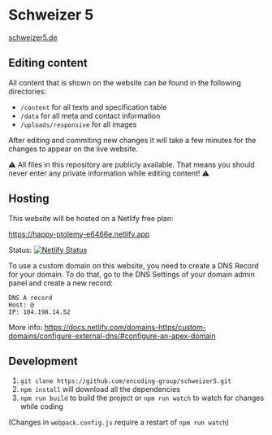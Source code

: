 # Schweizer 5

[schweizer5.de](https://schweizer5.de/)

## Editing content

All content that is shown on the website can be found in the following directories:
- `/content` for all texts and specification table
- `/data` for all meta and contact information
- `/uploads/responsive` for all images

After editing and commiting new changes it will take a few minutes for the changes to appear on the live website.

:warning: All files in this repository are publicly available. That means you should never enter any private information while editing content! :warning:

## Hosting

This website will be hosted on a Netlify free plan:

https://happy-ptolemy-e6466e.netlify.app

Status: [![Netlify Status](https://api.netlify.com/api/v1/badges/346ab156-e921-4b28-af98-e2a0ce2c2c61/deploy-status)](https://app.netlify.com/sites/happy-ptolemy-e6466e/deploys)

To use a custom domain on this website, you need to create a DNS Record for your domain. To do that, go to the DNS Settings of your domain admin panel and create a new record:

```
DNS A record
Host: @
IP: 104.198.14.52
```

More info: https://docs.netlify.com/domains-https/custom-domains/configure-external-dns/#configure-an-apex-domain

## Development

1. `git clone https://github.com/encoding-group/schweizer5.git`
2. `npm install` will download all the dependencies
3. `npm run build` to build the project or `npm run watch` to watch for changes while coding

(Changes in `webpack.config.js` require a restart of `npm run watch`)
